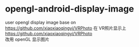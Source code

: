 # opengl-android-display-image
user opengl display image base on https://github.com/xiaoxiaoqingyi/VRPhoto
在 VR照片显示上 https://github.com/xiaoxiaoqingyi/VRPhoto  
改用 openGL 显示图片
